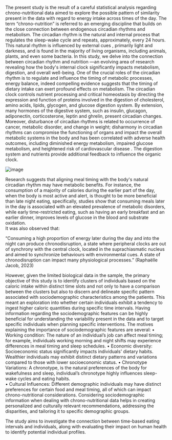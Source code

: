 The present study is the result of a careful statistical analysis regarding chrono-nutritional data aimed to explore the possible pattern of similarity present in the data with regard to energy intake across times of the day. 
The term “chrono-nutrition” is referred to an emerging discipline that builds on the close connection between endogenous circadian rhythms and metabolism. 
The circadian rhythm  is the natural and internal process that regulates the sleep-wake cycle and repeats, approximately, every 24 hours. This natural rhythm is influenced by external cues , primarily light and darkness, and is found in the majority of living organisms, including animals, plants, and even some bacteria. 
In this study, we delve into the connection between circadian rhythm and nutrition —an evolving area of research revealing how the body's internal clock significantly impacts metabolism, digestion, and overall well-being. 
One of the crucial roles of the circadian rhythm is to regulate and influence the timing of metabolic processes, energy balance, indeed compelling evidence suggests that the timing of dietary intake can exert profound effects on metabolism. 
The circadian clock controls nutrient processing and critical homeostasis by directing the expression and function of proteins involved in the digestion of cholesterol, amino acids, lipids, glycogen, and glucose digestion system. 
By extension, many hormones of the digestive system, such as insulin, glucagon, adiponectin, corticosterone, leptin and ghrelin, present circadian changes. Moreover, disturbance of circadian rhythms is related to occurrence of cancer, metabolic disorder, and change in weight; disharmony in circadian rhythms can compromise the functioning of organs and impact the overall metabolic systems in the body and has been correlated with adverse health outcomes, including diminished energy metabolism, impaired glucose metabolism, and heightened risk of cardiovascular disease .
The digestion system and nutrients provide additional feedback to influence the organic clock.

 ![image](https://github.com/MyriamObialo/chrononutrition/assets/92102627/007f28cb-3a7b-47f3-95f3-98ee4e6f3a33)


Research suggests that aligning meal timing with the body's natural circadian rhythm may have metabolic benefits. For instance, the consumption of a majority of calories during the earlier part of the day, when the body is most active and alert, is thought to be more beneficial than late night eating, specifically, studies show that consuming meals later in the day is associated with an elevated prevalence of metabolic disorders, while early time-restricted eating, such as having  an early breakfast and an earlier dinner, improves levels of glucose in the blood and substrate oxidation.   
It was also observed that:

“Consuming a high proportion of energy later during the day and into the night can produce chronodisruption, a state where peripheral clocks are out of synchrony with the central clock, 
located in the suprachiasmatic nucleus and aimed to synchronize behaviours with environmental cues. 
A state of chronodisruption can impact many physiological processes.”   (Raphaëlle Jacob, 2023)


However, given the limited biological data in the sample, the primary objective of this study is to identify clusters of individuals based on the caloric intake within distinct time slots and not only to have a comparison between the clusters but also to discern and delineate specific pattern associated with sociodemographic characteristics among the patients. This meant an exploration into whether certain individuals exhibit a tendency to ingest higher caloric quantities during specific time intervals. 
Having information regarding the sociodemographic features can be highly beneficial for understanding the variability present in the data and to target specific individuals when planning specific interventions. The motives explaining the importance of sociodemographic features are several:
•	Working condition: The nature of an individual’s job can affect meal timing; for example, individuals working morning and night shifts may experience differences in meal timing and sleep schedules.
•	Economic diversity: Socioeconomic status significantly impacts individuals' dietary habits. Wealthier individuals may exhibit distinct dietary patterns and variations compared to those with lower socioeconomic status.
•	Chronotype Variations: A chronotype, is the natural preferences of the body for wakefulness and sleep, individual’s chronotype highly influences sleep-wake cycles and eating habits.   
•	Cultural Influences: Different demographic individuals may have distinct preferences for certain food and meal timing, all of which can impact chrono-nutritional considerations. 
Considering sociodemographic information when dealing with chrono-nutritional data helps in creating personalized and culturally relevant recommendations, addressing the disparities, and tailoring it to specific demographic groups.


The study aims to investigate the connection between time-based eating intervals and individuals, along with evaluating their impact on human health   to identify potential individual profiles. 

